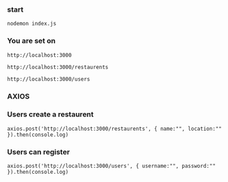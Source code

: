 ### start

```
nodemon index.js
```

### You are set on

```
http://localhost:3000
```

```
http://localhost:3000/restaurents
```

```
http://localhost:3000/users
```


###  AXIOS 

### Users create a restaurent

```
axios.post('http://localhost:3000/restaurents', { name:"", location:"" }).then(console.log)
```

### Users can register

```
axios.post('http://localhost:3000/users', { username:"", password:"" }).then(console.log)
```

